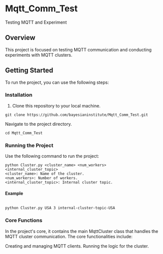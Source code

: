 # Mqtt_Comm_Test
Testing MQTT and Experiment

## Overview
This project is focused on testing MQTT communication and conducting experiments with MQTT clusters.

## Getting Started
To run the project, you can use the following steps:



### Installation
1. Clone this repository to your local machine.

```
git clone https://github.com/bayesianinstitute/Mqtt_Comm_Test.git
```

Navigate to the project directory.
```
cd Mqtt_Comm_Test
```

### Running the Project
  Use the following command to run the project:

```
python Cluster.py <cluster_name> <num_workers> <internal_cluster_topic>
<cluster_name>: Name of the cluster.
<num_workers>: Number of workers.
<internal_cluster_topic>: Internal cluster topic.
```
#### Example

```

python Cluster.py USA 3 internal-cluster-topic-USA
```

### Core Functions
In the project's core, it contains the main MqttCluster class that handles the MQTT cluster communication. The core functionalities include:

Creating and managing MQTT clients.
Running the logic for the cluster.